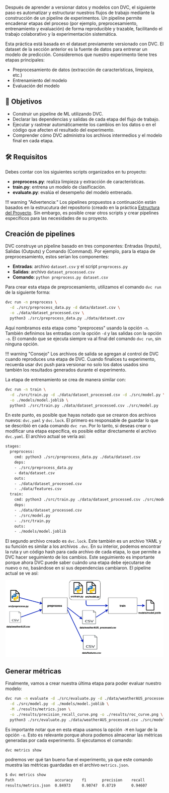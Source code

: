 Después de aprender a versionar datos y modelos con DVC, el siguiente paso es automatizar y estructurar nuestros flujos de trabajo mediante la construcción de un pipeline de experimentos. Un pipeline permite encadenar etapas del proceso (por ejemplo, preprocesamiento, entrenamiento y evaluación) de forma reproducible y trazable, facilitando el trabajo colaborativo y la experimentación sistemática.

Esta práctica está basada en el dataset previamente versionado con DVC. El dataset de la sección anterior es la fuente de datos para entrenar un modelo de predicción. Consideremos que nuestro experimento tiene tres etapas principales:

- Preprocesamiento de datos (extracción de características, limpieza, etc.)
- Entrenamiento del modelo
- Evaluación del modelo

## 🎯 Objetivos

- Construir un pipeline de ML utilizando DVC.
- Declarar las dependencias y salidas de cada etapa del flujo de trabajo.
- Ejecutar y rastrear automáticamente los cambios en los datos o en el código que afecten el resultado del experimento.
- Comprender cómo DVC administra los archivos intermedios y el modelo final en cada etapa.

## 🛠️ Requisitos

Debes contar con los siguientes scripts organizados en tu proyecto:

- **preprocess.py**: realiza limpieza y extracción de características.
- **train.py**: entrena un modelo de clasificación.
- **evaluate.py**: evalúa el desempeño del modelo entrenado.

!!! warning "Advertencia:"
    Los pipelines propuestos a continuación están basados en la estrucutura del repositorio (creado en la práctica [Estructura del Proyecto](../entorno/p5.md). Sin embargo, es posible crear otros scripts y crear pipelines específicos para las necesidades de su proyecto.


## Creación de pipelines
DVC construye un pipeline basado en tres componentes: Entradas (Inputs), Salidas (Outputs) y Comando (Command). Por ejemplo, para la etapa de preprocesamiento, estos serían los componentes:

- **Entradas**: archivo `dataset.csv` y el script `preprocess.py`
- **Salidas**: archivo `dataset_processed.csv`
- **Comando**: `python preprocess.py dataset.csv`

Para crear esta etapa de preprocesamiento, utilizamos el comando `dvc run` de la siguiente forma:

```bash
dvc run -n preprocess \
  -d ./src/preprocess_data.py -d data/dataset.csv \
  -o ./data/dataset_processed.csv \
  python3 ./src/preprocess_data.py ./data/dataset.csv
```

Aquí nombramos esta etapa como "preprocess" usando la opción `-n`. También definimos las entradas con la opción `-d` y las salidas con la opción `-o`. El comando que se ejecuta siempre va al final del comando `dvc run`, sin ninguna opción.

!!! warning "Consejo"
    Los archivos de salida se agregan al control de DVC cuando reproduces una etapa de DVC. Cuando finalices tu experimento, recuerda usar dvc push para versionar no solo los datos usados sino también los resultados generados durante el experimento.

La etapa de entrenamiento se crea de manera similar con:

```bash
dvc run -n train \
  -d ./src/train.py -d ./data/dataset_processed.csv -d ./src/model.py \
  -o ./models/model.joblib \
  python3 ./src/train.py ./data/dataset_processed.csv ./src/model.py
```

En este punto, es posible que hayas notado que se crearon dos archivos nuevos: `dvc.yaml` y `dvc.lock`.
El primero es responsable de guardar lo que se describió en cada comando `dvc run`. Por lo tanto, si deseas crear o modificar una etapa específica, es posible editar directamente el archivo `dvc.yaml`. El archivo actual se vería así:

```bash
stages:
  preprocess:
    cmd: python3 ./src/preprocess_data.py ./data/dataset.csv
    deps:
    - ./src/preprocess_data.py
    - data/dataset.csv
    outs:
    - ./data/dataset_processed.csv
    - ./data/features.csv
  train:
    cmd: python3 ./src/train.py ./data/dataset_processed.csv ./src/model.py 200
    deps:
    - ./data/dataset_processed.csv
    - ./src/model.py
    - ./src/train.py
    outs:
    - ./models/model.joblib
```

El segundo archivo creado es `dvc.lock`. Este también es un archivo YAML y su función es similar a los archivos `.dvc`. En su interior, podemos encontrar la ruta y un código hash para cada archivo de cada etapa, lo que permite a DVC hacer seguimiento de los cambios. Este seguimiento es importante porque ahora DVC puede saber cuándo una etapa debe ejecutarse de nuevo o no, basándose en si sus dependencias cambiaron.
El pipeline actual se ve así:

![Pipeline_1](recursos/imagen1.gif)

## Generar métricas
Finalmente, vamos a crear nuestra última etapa para poder evaluar nuestro modelo:

```bash
dvc run -n evaluate -d ./src/evaluate.py -d ./data/weatherAUS_processed.csv \
  -d ./src/model.py -d ./models/model.joblib \
  -M ./results/metrics.json \
  -o ./results/precision_recall_curve.png -o ./results/roc_curve.png \
  python3 ./src/evaluate.py ./data/weatherAUS_processed.csv ./src/model.py ./models/model.joblib
```

Es importante notar que en esta etapa usamos la opción `-M` en lugar de la opción `-o`. Esto es relevante porque ahora podemos almacenar las métricas generadas por cada experimento.
Si ejecutamos el comando:

```bash
dvc metrics show
```

podremos ver qué tan bueno fue el experimento, ya que este comando muestra las métricas guardadas en el archivo `metrics.json`.

```bash
$ dvc metrics show
Path                  accuracy    f1       precision    recall        
results/metrics.json  0.84973     0.90747  0.8719       0.94607
```

